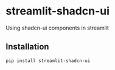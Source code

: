# streamlit-shadcn-ui

Using shadcn-ui components in streamlit


## Installation

```bash
pip install streamlit-shadcn-ui
```